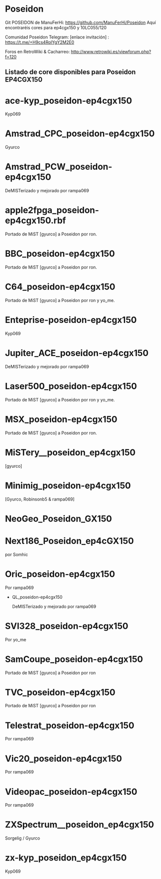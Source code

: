 # Poseidon

Git POSEIDON de ManuFerHi: https://github.com/ManuFerHi/Poseidon
Aquí encontraréis cores para ep4cgx150 y 10LC055/120

Comunidad Poseidon Telegram: [enlace invitación] : https://t.me/+H9cs4RolYgY2M2E0

Foros en RetroWiki & Cacharreo: http://www.retrowiki.es/viewforum.php?f=120

## Listado de core disponibles para Poseidon EP4CGX150

# ace-kyp_poseidon-ep4cgx150
  
  Kyp069

# Amstrad_CPC_poseidon-ep4cgx150 

 Gyurco

# Amstrad_PCW_poseidon-ep4cgx150
  
  DeMISTerizado y mejorado por rampa069

# apple2fpga_poseidon-ep4cgx150.rbf

  Portado de MiST [gyurco] a Poseidon por ron.

# BBC_poseidon-ep4cgx150
  
  Portado de MiST [gyurco] a Poseidon por ron.

# C64_poseidon-ep4cgx150
  
  Portado de MiST [gyurco] a Poseidon por ron y yo_me.
  
# Enteprise-poseidon-ep4cgx150
  
  Kyp069

# Jupiter_ACE_poseidon-ep4cgx150
  
  DeMISTerizado y mejorado por rampa069

# Laser500_poseidon-ep4cgx150
  
  Portado de MiST [gyurco] a Poseidon por ron y yo_me.
  
# MSX_poseidon-ep4cgx150
  
  Portado de MiST [gyurco] a Poseidon por ron.
  
# MiSTery__poseidon_ep4cgx150
  
  [gyurco]
  
# Minimig_poseidon-ep4cgx150
  
  [Gyurco, Robinsonb5 & rampa069]

# NeoGeo_Poseidon_GX150

# Next186_Poseidon_ep4cGX150

  por Somhic

# Oric_poseidon-ep4cgx150
  
  Por rampa069

- QL_poseidon-ep4cgx150
  
  DeMISTerizado y mejorado por rampa069
  
# SVI328_poseidon-ep4cgx150
  
  Por yo_me
  
# SamCoupe_poseidon-ep4cgx150
  
  Portado de MiST [gyurco] a Poseidon por ron
  
# TVC_poseidon-ep4cgx150
  
  Portado de MiST [gyurco] a Poseidon por ron
  
# Telestrat_poseidon-ep4cgx150
  
  Por rampa069
  
# Vic20_poseidon-ep4cgx150
  
  Por rampa069
  
# Videopac_poseidon-ep4cgx150
  
  Por rampa069
  
# ZXSpectrum__poseidon_ep4cgx150

  Sorgelig / Gyurco
 
# zx-kyp_poseidon_ep4cgx150
  
  Kyp069

    
